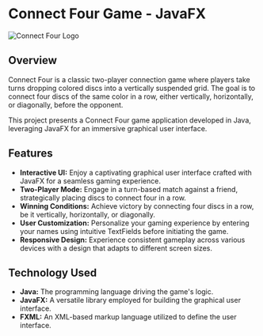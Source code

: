 # Connect Four Game - JavaFX

![Connect Four Logo](link/to/your/logo.png)

## Overview

Connect Four is a classic two-player connection game where players take turns dropping colored discs into a vertically suspended grid. The goal is to connect four discs of the same color in a row, either vertically, horizontally, or diagonally, before the opponent.

This project presents a Connect Four game application developed in Java, leveraging JavaFX for an immersive graphical user interface.

## Features

- **Interactive UI:** Enjoy a captivating graphical user interface crafted with JavaFX for a seamless gaming experience.
- **Two-Player Mode:** Engage in a turn-based match against a friend, strategically placing discs to connect four in a row.
- **Winning Conditions:** Achieve victory by connecting four discs in a row, be it vertically, horizontally, or diagonally.
- **User Customization:** Personalize your gaming experience by entering your names using intuitive TextFields before initiating the game.
- **Responsive Design:** Experience consistent gameplay across various devices with a design that adapts to different screen sizes.

## Technology Used

- **Java:** The programming language driving the game's logic.
- **JavaFX:** A versatile library employed for building the graphical user interface.
- **FXML:** An XML-based markup language utilized to define the user interface.
